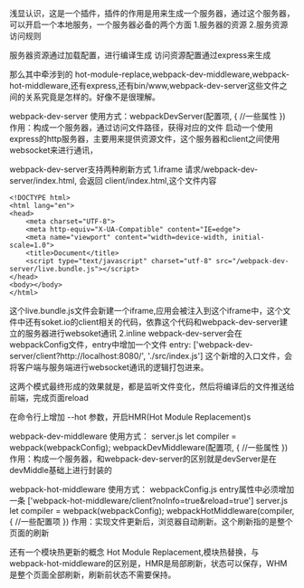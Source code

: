 浅显认识，这是一个插件，插件的作用是用来生成一个服务器，通过这个服务器，可以开启一个本地服务，一个服务器必备的两个方面
1.服务器的资源
2.服务资源访问规则

服务器资源通过加载配置，进行编译生成
访问资源配置通过express来生成

那么其中牵涉到的 hot-module-replace,webpack-dev-middleware,webpack-hot-middleware,还有express,还有bin/www,webpack-dev-server这些文件之间的关系究竟是怎样的。好像不是很理解。

webpack-dev-server
使用方式：webpackDevServer(配置项, {
    //一些属性
})
作用：构成一个服务器，通过访问文件路径，获得对应的文件
启动一个使用express的http服务器，主要用来提供资源文件，这个服务器和client之间使用websocket来进行通讯，

webpack-dev-server支持两种刷新方式
1.iframe
请求/webpack-dev-server/index.html, 会返回 client/index.html,这个文件内容
```
<!DOCTYPE html>
<html lang="en">
<head>
    <meta charset="UTF-8">
    <meta http-equiv="X-UA-Compatible" content="IE=edge">
    <meta name="viewport" content="width=device-width, initial-scale=1.0">
    <title>Document</title>
    <script type="text/javascript" charset="utf-8" src="/webpack-dev-server/live.bundle.js"></script>
</head>
<body></body>
</html>
```
这个live.bundle.js文件会新建一个iframe,应用会被注入到这个iframe中，这个文件中还有soket.io的client相关的代码，依靠这个代码和webpack-dev-server建立的服务器进行websoket通讯
2.inline
webpack-dev-server会在webpackConfig文件，entry中增加一个文件
entry: ['webpack-dev-server/client?http://localhost:8080/', './src/index.js']
这个新增的入口文件，会将客户端与服务端进行websocket通讯的逻辑打包进来。

这两个模式最终形成的效果就是，都是监听文件变化，然后将编译后的文件推送给前端，完成页面reload

在命令行上增加 --hot 参数，开启HMR(Hot Module Replacement)s

webpack-dev-middleware
使用方式：
server.js
let compiler = webpack(webpackConfig);
webpackDevMiddleware(配置项, {
    //一些属性
})
作用：构成一个服务器，和webpack-dev-server的区别就是devServer是在devMiddle基础上进行封装的

webpack-hot-middleware
使用方式：
webpackConfig.js 
entry属性中必须增加一条 ['webpack-hot-middleware/client?noInfo=true&reload=true']
server.js
let compiler = webpack(webpackConfig);
webpackHotMiddleware(compiler, {
    //一些配置项
})
作用：实现文件更新后，浏览器自动刷新。这个刷新指的是整个页面的刷新

还有一个模块热更新的概念 Hot Module Replacement,模块热替换，与webpack-hot-middleware的区别是，HMR是局部刷新，状态可以保存，WHM是整个页面全部刷新，刷新前状态不需要保持。